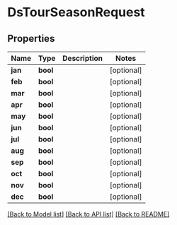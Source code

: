 # DsTourSeasonRequest

## Properties
Name | Type | Description | Notes
------------ | ------------- | ------------- | -------------
**jan** | **bool** |  | [optional] 
**feb** | **bool** |  | [optional] 
**mar** | **bool** |  | [optional] 
**apr** | **bool** |  | [optional] 
**may** | **bool** |  | [optional] 
**jun** | **bool** |  | [optional] 
**jul** | **bool** |  | [optional] 
**aug** | **bool** |  | [optional] 
**sep** | **bool** |  | [optional] 
**oct** | **bool** |  | [optional] 
**nov** | **bool** |  | [optional] 
**dec** | **bool** |  | [optional] 

[[Back to Model list]](../../README.md#documentation-for-models) [[Back to API list]](../../README.md#documentation-for-api-endpoints) [[Back to README]](../../README.md)

